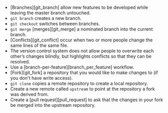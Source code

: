 -   [Branches][git_branch] allow new features to be developed while leaving the master branch untouched.
-   `git branch` creates a new branch. 
-   `git checkout` switches between branches.
-   `git merge` [merges][git_merge] a nominated branch into the current branch.
-   [Conflicts][git_conflict] occur when two or more people change the same lines of the same file.
-   The version control system does not allow people to overwrite each other’s changes blindly,
    but highlights conflicts so that they can be resolved.
-   Use a [branch-per-feature][branch_per_feature] workflow.
-   [Fork][git_fork] a repository that you would like to make changes to (if you don't have write access).
-   `git clone` copies a remote repository to create a local repository.
-   Create a new remote called `upstream` to point at the repository a fork was derived from.
-   Create a [pull request][pull_request] to ask that the changes in your fork
    be merged into the upstream repository.
